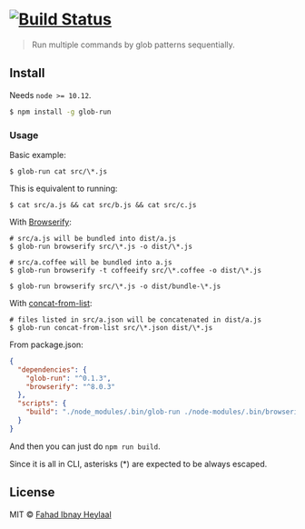 #  [![Build Status](https://secure.travis-ci.org/fahad19/glob-run.png?branch=master)](http://travis-ci.org/fahad19/glob-run)

> Run multiple commands by glob patterns sequentially.

## Install

Needs `node >= 10.12`.

```sh
$ npm install -g glob-run
```

### Usage

Basic example:

    $ glob-run cat src/\*.js

This is equivalent to running:

    $ cat src/a.js && cat src/b.js && cat src/c.js

With [Browserify](https://www.npmjs.com/package/browserify):

    # src/a.js will be bundled into dist/a.js
    $ glob-run browserify src/\*.js -o dist/\*.js

    # src/a.coffee will be bundled into a.js
    $ glob-run browserify -t coffeeify src/\*.coffee -o dist/\*.js

    $ glob-run browserify src/\*.js -o dist/bundle-\*.js

With [concat-from-list](https://www.npmjs.com/package/concat-from-list):

    # files listed in src/a.json will be concatenated in dist/a.js
    $ glob-run concat-from-list src/\*.json dist/\*.js

From package.json:

```json
{
  "dependencies": {
    "glob-run": "^0.1.3",
    "browserify": "^8.0.3"
  },
  "scripts": {
    "build": "./node_modules/.bin/glob-run ./node-modules/.bin/browserify src/\\*.js dist/\\*js"
  }
}
```

And then you can just do `npm run build`.

Since it is all in CLI, asterisks (*) are expected to be always escaped.

## License

MIT © [Fahad Ibnay Heylaal](http://fahad19.com)

